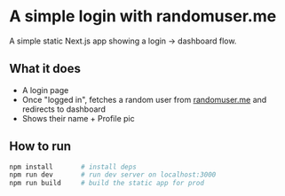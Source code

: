 # A simple login with randomuser.me

A simple static Next.js app showing a login → dashboard flow.

## What it does

- A login page
- Once "logged in", fetches a random user from [randomuser.me](https://randomuser.me) and redirects to dashboard
- Shows their name + Profile pic

## How to run

```bash
npm install       # install deps
npm run dev       # run dev server on localhost:3000
npm run build     # build the static app for prod
```
